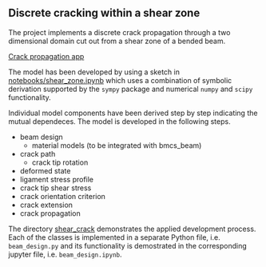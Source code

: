 
## Discrete cracking within a shear zone

The project implements a discrete crack propagation through 
a two dimensional domain cut out from a shear zone of a bended beam.  

[Crack propagation app](shear_crack/crack_propagation.ipynb)

The model has been developed by using a sketch 
in [notebooks/shear_zone.ipynb]([notebooks/shear_zone.ipynb])
which uses a combination of symbolic derivation supported by 
the `sympy` package and numerical `numpy` and `scipy` functionality.

Individual model components have been derived step by step 
indicating the mutual dependeces. The model is developed
in the following steps. 
 * beam design
   * material models (to be integrated with bmcs_beam)
 * crack path
   * crack tip rotation
 * deformed state
 * ligament stress profile
 * crack tip shear stress
 * crack orientation criterion
 * crack extension
 * crack propagation

The directory [shear_crack](shear_crack) demonstrates the 
applied development process. Each of the classes is implemented
in a separate Python file, i.e. `beam_design.py` and its functionality is demostrated
in the corresponding jupyter file, i.e. `beam_design.ipynb`.
